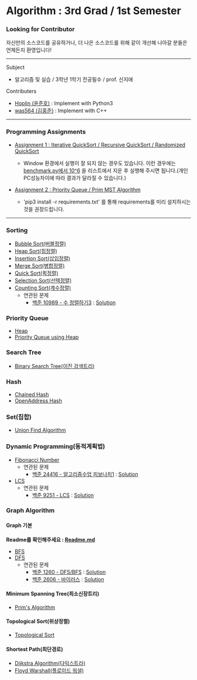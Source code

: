 # Algorithm : 3rd Grad / 1st Semester
### Looking for Contributor
자신만의 소스코드를 공유하거나, 더 나은 소스코드를 위해 같이 개선해 나아갈 분들은 언제든지 환영입니다!
***
Subject
  - 알고리즘 및 실습 / 3학년 1학기 전공필수 / prof. 신지애


Contributers
  - [Hoplin (윤준호)](https://github.com/J-hoplin1) : Implement with Python3
  - [was564 (김홍준)](https://github.com/was564) : Implement with C++
***
### Programming Assignments
  - [Assignment 1 : Iterative QuickSort / Recursive QuickSort / Randomized QuickSort](https://github.com/J-hoplin1/Algorithm_Class/tree/main/Programming%20Assignment/Assignment%201)
    - Window 환경에서 실행이 잘 되지 않는 경우도 있습니다. 이런 경우에는 [benchmark.py에서 10^6](https://github.com/J-hoplin1/Algorithm_Class/blob/65f9d5d10197fde87e6fa57395322d9084770404/Programming%20Assignment/Assignment%201/%EC%9C%A4%EC%A4%80%ED%98%B8_ProgrammingAssignment1/benchmark.py#L19) 을 리스트에서 지운 후 실행해 주시면 됩니다.(개인 PC성능차이에 따라 결과가 달라질 수 있습니다.) 

  - [Assignment 2 : Priority Queue / Prim MST Algorithm](https://github.com/J-hoplin1/Algorithm_Class/tree/main/Programming%20Assignment/Assignment%202)
    - 'pip3 install -r requirements.txt' 를 통해 requirements를 미리 설치하시는것을 권장드립니다.
***
### Sorting

  - [Bubble Sort(버블정렬)](https://github.com/J-hoplin1/Algorithm_Class/tree/main/Sorting/bubble_sort)
  - [Heap Sort(힙정렬)](https://github.com/J-hoplin1/Algorithm_Class/tree/main/Sorting/heap_sort)
  - [Insertion Sort(삽입정렬)](https://github.com/J-hoplin1/Algorithm_Class/tree/main/Sorting/insertion_sort)
  - [Merge Sort(병합정렬)](https://github.com/J-hoplin1/Algorithm_Class/tree/main/Sorting/merge_sort)
  - [Quick Sort(퀵정렬)](https://github.com/J-hoplin1/Algorithm_Class/tree/main/Sorting/quick_sort)
  - [Selection Sort(선택정렬)](https://github.com/J-hoplin1/Algorithm_Class/tree/main/Sorting/selection_sort)
  - [Counting Sort(계수정렬)](https://github.com/J-hoplin1/Algorithm_Class/blob/main/Sorting/counting_sort)
    - 연관된 문제
      - [백준 10989 - 수 정렬하기3](https://www.acmicpc.net/problem/10989) : [Solution](https://github.com/J-hoplin1/Algorithm_Class/blob/main/Related%20PS%20Problem/Sorting%20Algorithm/BOJ_10989.py)

### Priority Queue

  - [Heap](https://github.com/J-hoplin1/Algorithm_Class/tree/main/Priority%20Queue/Heap)
  - [Priority Queue using Heap](https://github.com/J-hoplin1/Algorithm_Class/tree/main/Priority%20Queue/PriQueue)

### Search Tree

  - [Binary Search Tree(이진 검색트리)](https://github.com/J-hoplin1/Algorithm_Class/tree/main/Search%20Tree/BST(Binary%20Search%20Tree))

### Hash

  - [Chained Hash](https://github.com/J-hoplin1/Algorithm_Class/blob/main/Hashing/Python/ChainedHash.py)
  - [OpenAddress Hash](https://github.com/J-hoplin1/Algorithm_Class/blob/main/Hashing/Python/OpenAddressHash.py)

### Set(집합)

  - [Union Find Algorithm](https://github.com/J-hoplin1/Algorithm_Class/blob/main/Set/UnionFind/unionfind.py)

### Dynamic Programming(동적계획법)

  - [Fibonacci Number](https://github.com/J-hoplin1/Algorithm_Class/blob/main/Dynamic%20Programming/Fibonacci.py)
    - 연관된 문제
      - [백준 24416 - 알고리즘수업 피보나치1](https://www.acmicpc.net/problem/24416) : [Solution](https://github.com/J-hoplin1/Algorithm_Class/blob/main/Related%20PS%20Problem/Dynamic%20Programming/BOJ_24416.py)
  - [LCS](https://github.com/J-hoplin1/Algorithm_Class/blob/main/Dynamic%20Programming/LCS.py)
    - 연관된 문제
      - [백준 9251 - LCS](https://www.acmicpc.net/problem/9251) : [Solution](https://github.com/J-hoplin1/Algorithm_Class/blob/main/Related%20PS%20Problem/Dynamic%20Programming/BOJ_9251.py)

### Graph Algorithm
  
  #### Graph 기본

  **Readme를 확인해주세요 : [Readme.md](https://github.com/J-hoplin1/Algorithm_Class/blob/main/Graph%20Algorithm/Readme.md)**
  - [BFS](https://github.com/J-hoplin1/Algorithm_Class/tree/main/Graph%20Algorithm/BFS)
  - [DFS](https://github.com/J-hoplin1/Algorithm_Class/tree/main/Graph%20Algorithm/DFS)
    - 연관된 문제
      - [백준 1260 - DFS/BFS](https://www.acmicpc.net/problem/1260) : [Solution](https://github.com/J-hoplin1/Algorithm_Class/blob/main/Related%20PS%20Problem/Graph%20Algorithm/BOJ_1260.py)
      - [백준 2606 - 바이러스](https://www.acmicpc.net/problem/2606) : [Solution](https://github.com/J-hoplin1/Algorithm_Class/blob/main/Related%20PS%20Problem/Graph%20Algorithm/BOJ_2606.py)

  #### Minimum Spanning Tree(최소신장트리)

  - [Prim's Algorithm](https://github.com/J-hoplin1/Algorithm_Class/blob/main/Graph%20Algorithm/MST(Mininum%20Spanning%20Tree)/PrimAlgorithm.py)
    
  #### Topological Sort(위상정렬)

  - [Topological Sort](https://github.com/J-hoplin1/Algorithm_Class/tree/main/Graph%20Algorithm/TopologicalSort)

  #### Shortest Path(최단경로)

  - [Dijkstra Algorithm(다익스트라)](https://github.com/J-hoplin1/Algorithm_Class/tree/main/Graph%20Algorithm/ShortestPath/Dijkstra%20Algorithm)
  - [Floyd Warshall(플로이드 워셜)](https://github.com/J-hoplin1/Algorithm_Class/tree/main/Graph%20Algorithm/ShortestPath/FloydWarshall%20Algorithm)